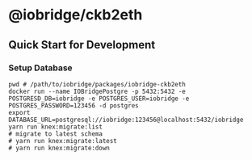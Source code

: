 # @iobridge/ckb2eth

## Quick Start for Development

### Setup Database

```shell
pwd # /path/to/iobridge/packages/iobridge-ckb2eth
docker run --name IOBridgePostgre -p 5432:5432 -e POSTGRESD_DB=iobridge -e POSTGRES_USER=iobridge -e POSTGRES_PASSWORD=123456 -d postgres
export DATABASE_URL=postgresql://iobridge:123456@localhost:5432/iobridge
yarn run knex:migrate:list
# migrate to latest schema
# yarn run knex:migrate:latest
# yarn run knex:migrate:down
```
